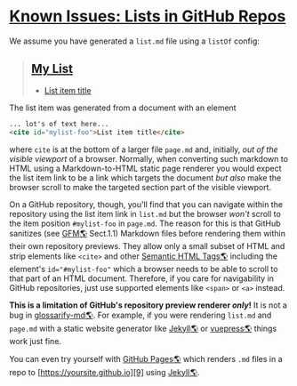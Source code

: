 # [Known Issues: Lists in GitHub Repos](#known-issues-lists-in-github-repos)

[2]: <>

We assume you have generated a `list.md` file using a `listOf` config:

> ## [My List](#my-list)
>
> *   [List item title][2]

The list item was generated from a document with an element

```md
... lot's of text here...
<cite id="mylist-foo">List item title</cite>
```

where `cite` is at the bottom of a larger file `page.md` and, initially, *out of the visible viewport* of a browser.
Normally, when converting such markdown to HTML using a Markdown-to-HTML static page renderer you would expect the list item link to be a link which targets the document *but also* make the browser scroll to make the targeted section part of the visible viewport.

On a GitHub repository, though, you'll find that you can navigate within the repository using the list item link in `list.md` but the browser *won't* scroll to the item position `#mylist-foo` in `page.md`. The reason for this is that GitHub sanitizes (see [GFM🌎][3] Sect.1.1) Markdown files before rendering them within their own repository previews. They allow only a small subset of HTML and strip elements like `<cite>` and other [Semantic HTML Tags🌎][4] including the element's `id="#mylist-foo"` which a browser needs to be able to scroll to that part of an HTML document. Therefore, if you care for navigability in GitHub repositories, just use supported elements like `<span>` or `<a>` instead.

**This is a limitation of GitHub's repository preview renderer *only*!** It is not a bug in [glossarify-md🌎][5]. For example, if you were rendering `list.md` and `page.md` with a static website generator like [Jekyll🌎][6] or [vuepress🌎][7] things work just fine.

You can even try yourself with [GitHub Pages🌎][8] which renders `.md` files in a repo to [https://yoursite.github.io][9] using [Jekyll🌎][6].

[1]: #my-list

[3]: https://github.github.com/gfm/ "GitHub Flavoured Markdown"

[4]: https://www.w3schools.com/html/html5_semantic_elements

[5]: https://github.com/about-code/glossarify-md "This project."

[6]: https://jekyllrb.com "A static website renderer compiling an HTML website from Markdown files."

[7]: https://vuepress.vuejs.org "A static website generator translating markdown files into a website powered by [vuejs]."

[8]: https://pages.github.com/ "GitHub Pages is a static website rendering and publishing service by GitHub Inc."

[9]: https://yoursite.github.io
